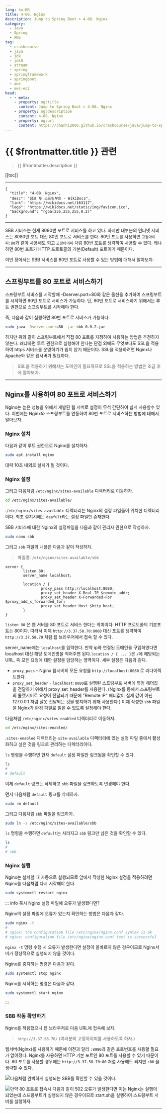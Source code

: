 ```yaml
---
lang: ko-KR
title: 4-08. Nginx
description: Jump to Spring Boot > 4-08. Nginx
category:
  - Java
  - Spring
  - AWS
tag: 
  - crashcourse
  - java
  - jdk
  - jdk8
  - stream
  - spring
  - springframework
  - springboot
  - aws
  - aws-ec2
head:
  - - meta:
    - property: og:title
      content: Jump to Spring Boot > 4-08. Nginx
    - property: og:description
      content: 4-08. Nginx
    - property: og:url
      content: https://chanhi2000.github.io/crashcourse/java/jump-to-spring-boot/04H.html
---
```


# {{ $frontmatter.title }} 관련

> {{ $frontmatter.description }}

[[toc]]

---

```component VPCard
{
  "title": "4-08. Nginx",
  "desc": "점프 투 스프링부트 - WikiDocs",
  "link": "https://wikidocs.net/163117",
  "logo": "https://wikidocs.net/static/img/favicon.ico",
  "background": "rgba(255,255,255,0.2)"
}
```

---

SBB 서비스는 현재 8080번 포트로 서비스를 하고 있다. 하지만 대부분의 인터넷 서비스는 8080번 포트 대신 80번 포트로 서비스를 한다. 80번 포트를 사용하면 `고정아이피:80`과 같이 사용해도 되고 `고정아이피` 처럼 80번 포트를 생략하여 사용할 수 있다. 왜냐하면 80번 포트가 HTTP 프로토콜의 기본(Default) 포트이기 때문이다.

이번 장에서는 SBB 서비스를 80번 포트로 사용할 수 있는 방법에 대해서 알아보자.

---

## 스프링부트를 80 포트로 서비스하기

스프링부트 서비스를 시작할때 -Dserver.port=80와 같은 옵션을 추가하여 스프링부트를 시작하면 80번 포트로 서비스가 가능하다. 단, 80번 포트로 서비스하기 위해서는 루트 권한으로 스프링부트를 시작해야 한다.

즉, 다음과 같이 실행하면 80번 포트로 서비스가 가능하다.

```sh
sudo java -Dserver.port=80 -jar sbb-0.0.2.jar
```

하지만 위와 같이 스프링부트에서 직접 80 포트를 지정하여 사용하는 방법은 추천하지 않는다. 왜냐하면 루트 권한으로 실행해야 한다는 단점 외에도 무엇보다도 SSL을 적용하여 https 서비스를 운영하기가 쉽지 않기 때문이다. SSL을 적용하려면 Nginx나 Apache와 같은 웹서버가 필요하다.

> SSL을 적용하기 위해서는 도메인이 필요하므로 SSL을 적용하는 방법은 조금 후에 알아보자.

---

## Nginx를 사용하여 80 포트로 서비스하기

Nginx는 높은 성능을 위해서 개발된 웹 서버로 설정이 무척 간단하여 쉽게 사용할수 있다. 이번에는 Nginx와 스프링부트를 연동하여 80번 포트로 서비스하는 방법에 대해서 알아보자.

### Nginx 설치

다음과 같이 루트 권한으로 Nginx를 설치하자.

```sh
sudo apt install nginx
```

대략 10초 내외로 설치가 될 것이다.

### Nginx 설정

그리고 다음처럼 <FontIcon icon="iconfont icon-folder"/>`/etc/nginx/sites-available` 디렉터리로 이동하자.

```sh
cd /etc/nginx/sites-available/
```

.<FontIcon icon="iconfont icon-folder"/>`/etc/nginx/sites-available` 디렉터리는 Nginx의 설정 파일들이 위치한 디렉터리이다. 최초 설치시에는 <FontIcon icon="iconfont icon-file"/>`deafult`라는 설정 파일만 존재한다.

SBB 서비스에 대한 Nginx의 설정파일을 다음과 같이 관리자 권한으로 작성하자.

```sh
sudo nano sbb
```
그리고 <FontIcon icon="iconfont icon-file"/>`sbb` 파일의 내용은 다음과 같이 작성하자.

> 파일명: <FontIcon icon="iconfont icon-folder"/>`/etc/nginx/sites-available/`<FontIcon icon="iconfont icon-file"/>`sbb`

```nginx
server {
        listen 80;
        server_name localhost;

        location / {
                proxy_pass http://localhost:8080;
                proxy_set_header X-Real-IP $remote_addr;
                proxy_set_header X-Forwarded-For $proxy_add_x_forwarded_for;
                proxy_set_header Host $http_host;
        }
}
```

`listen 80` 은 웹 서버를 80 포트로 서비스 한다는 의미이다. HTTP 프로토콜의 기본포트는 80이다. 따라서 이제 `http://3.37.58.70:8080` 대신 포트를 생략하여 `http://3.37.58.70` 처럼 웹 브라우저에서 접속 할 수 있다.

server_name에는 `localhost`를 입력한다. 만약 ip와 연결된 도메인을 구입하였다면 localhost 대신 해당 도메인명을 적어주면 된다.`location / { ... }`은 `/`에 해당되는 URL, 즉 모든 요청에 대한 설정을 담당하는 영역이다. 세부 설정은 다음과 같다.

- `proxy_pass` - Nginx 웹서버의 모든 요청을 `http://localhost:8080` 로 리다이렉트한다.
- `proxy_set_header` - `localhost:8080`로 실행된 스프링부트 서버에 특정 헤더값을 전달하기 위해서 proxy_set_header를 사용한다. (Nginx를 통해서 스프링부트의 톰캣서버로 요청이 전달되기 때문에 "Remote IP" 헤더값이 실제 값이 아닌 127.0.0.1 처럼 잘못 전달되는 것을 방지하기 위해 사용한다.)
이제 작성한 <FontIcon icon="iconfont icon-file"/>`sbb` 파일을 Nginx가 환경 파일로 읽을 수 있도록 설정해야 한다.

다음처럼 <FontIcon icon="iconfont icon-folder"/>`/etc/nginx/sites-enabled` 디렉터리로 이동하자.

```sh
cd /etc/nginx/sites-enabled/
```

.<FontIcon icon="iconfont icon-folder"/>`sites-enabled` 디렉터리는 <FontIcon icon="iconfont icon-folder"/>`site-available` 디렉터리에 있는 설정 파일 중에서 활성화하고 싶은 것을 링크로 관리하는 디렉터리이다.

`ls` 명령을 수행하면 현재 `default` 설정 파일만 링크됨을 확인할 수 있다.

```sh
ls
#
# default
```

이제 <FontIcon icon="iconfont icon-file"/>`default` 링크는 삭제하고 <FontIcon icon="iconfont icon-file"/>`sbb` 파일을 링크하도록 변경해야 한다.

먼저 다음처럼 `default` 링크를 삭제하자.

```sh
sudo rm default
```

그리고 다음처럼 <FontIcon icon="iconfont icon-file"/>`sbb` 파일을 링크하자.

```sh
sudo ln -s /etc/nginx/sites-available/sbb
```

`ls` 명령을 수행하면 <FontIcon icon="iconfont icon-file"/>`default`는 사라지고 <FontIcon icon="iconfont icon-file"/>`sbb` 링크만 남은 것을 확인할 수 있다.

```sh
ls
#
# sbb
```

### Nginx 실행

Nginx는 설치할 때 자동으로 실행되므로 앞에서 작성한 Nginx 설정을 적용하려면 Nginx를 다음처럼 다시 시작해야 한다.

```sh
sudo systemctl restart nginx
```

::: info 혹시 Nginx 설정 파일에 오류가 발생했다면?

Nginx의 설정 파일에 오류가 있는지 확인하는 방법은 다음과 같다.

```sh
sudo nginx -t
#
# nginx: the configuration file /etc/nginx/nginx.conf syntax is ok
# nginx: configuration file /etc/nginx/nginx.conf test is successful
```

`nginx -t` 명령 수행 시 오류가 발생한다면 설정이 올바르지 않은 경우이므로 Nginx서버가 정상적으로 실행되지 않을 것이다.

Nginx를 중지하는 명령은 다음과 같다.

```sh
sudo systemctl stop nginx
```

Nginx를 시작하는 명령은 다음과 같다.

```sh
sudo systemctl start nginx
```

:::

### SBB 작동 확인하기

Nginx를 적용했으니 웹 브라우저로 다음 URL에 접속해 보자.

> `http://3.37.58.70/` (여러분의 고정아이피를 사용하도록 하자.)

웹서버(Nginx)를 사용하기 때문에 이전과 달리 `:8080`과 같은 포트번호를 사용할 필요가 없어졌다. Nginx를 사용하면 HTTP 기본 포트인 80 포트를 사용할 수 있기 때문이다. 80 포트를 사용할 경우에는 `http://3.37.58.70:80` 처럼 사용해도 되지만 `:80` 을 생략할 수 있다.

![다음처럼 완벽하게 실행되는 SBB를 확인할 수 있을 것이다.](https://wikidocs.net/images/page/163117/O_4-08_1.png)

![만약 80 포트로 접속시 다음과 같이 502 오류가 발생한다면 이는 Nginx는 실행이 되었는데 스프링부트가 실행되지 않은 경우이므로 <FontIcon icon="iconfont icon-shell"/>`start.sh`을 실행하여 스프링부트 서버를 실행하자.](https://wikidocs.net/images/page/163117/O_4-08_2.png)

---

<TagLinks />

